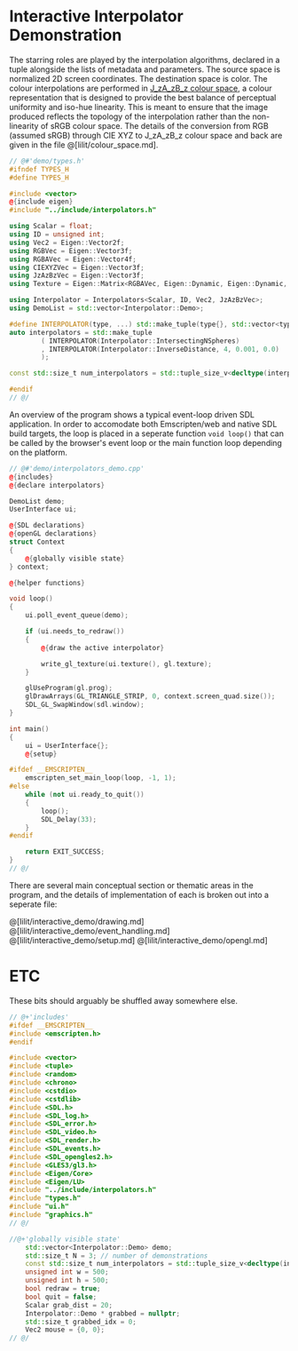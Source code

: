 # Interactive Interpolator Demonstration

The starring roles are played by the interpolation algorithms, declared in a
tuple alongside the lists of metadata and parameters. The source space is
normalized 2D screen coordinates. The destination space is color.  The colour
interpolations are performed in [J_zA_zB_z colour
space](https://doi.org/10.1364/OE.25.015131), a colour representation that is
designed to provide the best balance of perceptual uniformity and iso-hue
linearity.  This is meant to ensure that the image produced reflects the
topology of the interpolation rather than the non-linearity of sRGB colour
space. The details of the conversion from RGB (assumed sRGB) through CIE XYZ to
J_zA_zB_z colour space and back are given in the file @[lilit/colour_space.md].

```cpp 
// @#'demo/types.h'
#ifndef TYPES_H
#define TYPES_H

#include <vector>
@{include eigen}
#include "../include/interpolators.h"

using Scalar = float;
using ID = unsigned int;
using Vec2 = Eigen::Vector2f;
using RGBVec = Eigen::Vector3f;
using RGBAVec = Eigen::Vector4f;
using CIEXYZVec = Eigen::Vector3f;
using JzAzBzVec = Eigen::Vector3f;
using Texture = Eigen::Matrix<RGBAVec, Eigen::Dynamic, Eigen::Dynamic, Eigen::RowMajor>;

using Interpolator = Interpolators<Scalar, ID, Vec2, JzAzBzVec>;
using DemoList = std::vector<Interpolator::Demo>;

#define INTERPOLATOR(type, ...) std::make_tuple(type{}, std::vector<type::Meta>{}, std::vector<type::Para>{}, type::Para{__VA_ARGS__})
auto interpolators = std::make_tuple
        ( INTERPOLATOR(Interpolator::IntersectingNSpheres)
        , INTERPOLATOR(Interpolator::InverseDistance, 4, 0.001, 0.0)
        );

const std::size_t num_interpolators = std::tuple_size_v<decltype(interpolators)>;

#endif
// @/
```

An overview of the program shows a typical event-loop driven SDL application.
In order to accomodate both Emscripten/web and native SDL build targets, the
loop is placed in a seperate function `void loop()` that can be called by the
browser's event loop or the main function loop depending on the platform.

```cpp
// @#'demo/interpolators_demo.cpp'
@{includes}
@{declare interpolators}

DemoList demo;
UserInterface ui;

@{SDL declarations}
@{openGL declarations}
struct Context
{
    @{globally visible state}
} context;

@{helper functions}

void loop()
{
    ui.poll_event_queue(demo);

    if (ui.needs_to_redraw())
    {
        @{draw the active interpolator}

        write_gl_texture(ui.texture(), gl.texture);
    }

    glUseProgram(gl.prog);
    glDrawArrays(GL_TRIANGLE_STRIP, 0, context.screen_quad.size());
    SDL_GL_SwapWindow(sdl.window);
}

int main()
{
    ui = UserInterface{};
    @{setup}

#ifdef __EMSCRIPTEN__
    emscripten_set_main_loop(loop, -1, 1);
#else
    while (not ui.ready_to_quit())
    {
        loop();
        SDL_Delay(33);
    }
#endif

    return EXIT_SUCCESS;
}
// @/
```

There are several main conceptual section or thematic areas in the program, and
the details of implementation of each is broken out into a seperate file: 

@[lilit/interactive_demo/drawing.md]
@[lilit/interactive_demo/event_handling.md]
@[lilit/interactive_demo/setup.md]
@[lilit/interactive_demo/opengl.md]

# ETC

These bits should arguably be shuffled away somewhere else.

```cpp
// @+'includes'
#ifdef __EMSCRIPTEN__
#include <emscripten.h>
#endif

#include <vector>
#include <tuple>
#include <random>
#include <chrono>
#include <cstdio>
#include <cstdlib>
#include <SDL.h>
#include <SDL_log.h>
#include <SDL_error.h>
#include <SDL_video.h>
#include <SDL_render.h>
#include <SDL_events.h>
#include <SDL_opengles2.h>
#include <GLES3/gl3.h>
#include <Eigen/Core>
#include <Eigen/LU>
#include "../include/interpolators.h"
#include "types.h"
#include "ui.h"
#include "graphics.h"
// @/

//@+'globally visible state'
    std::vector<Interpolator::Demo> demo;
    std::size_t N = 3; // number of demonstrations
    const std::size_t num_interpolators = std::tuple_size_v<decltype(interpolators)>;
    unsigned int w = 500;
    unsigned int h = 500;
    bool redraw = true;
    bool quit = false;
    Scalar grab_dist = 20;
    Interpolator::Demo * grabbed = nullptr;
    std::size_t grabbed_idx = 0;
    Vec2 mouse = {0, 0};
// @/
```
